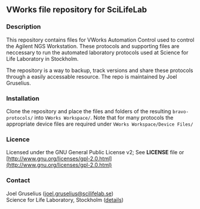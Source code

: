 ## VWorks file repository for SciLifeLab

### Description
This repository contains files for VWorks Automation Control used to control the Agilent NGS Workstation. These protocols and supporting files are neccessary to run the automated laboratory protocols used at Science for Life Laboratory in Stockholm.

The repository is a way to backup, track versions and share these protocols through a easily accessable resource. The repo is maintained by Joel Gruselius.

### Installation
Clone the repository and place the files and folders of the resulting <code>bravo-protocols/</code> into <code>VWorks Workspace/</code>. Note that for many protocols the appropriate device files are required under <code>VWorks Workspace/Device Files/</code> 

### Licence
Licensed under the GNU General Public License v2; See **LICENSE** file or [http://www.gnu.org/licenses/gpl-2.0.html](http://www.gnu.org/licenses/gpl-2.0.html)

### Contact
Joel Gruselius ([joel.gruselius@scilifelab.se](mailto:joel.gruselius@scilifelab.se))<br />
Science for Life Laboratory, Stockholm ([details](https://addy.co/joelg))<br />

